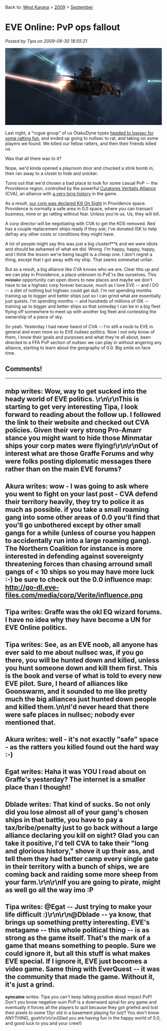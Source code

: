 Back to: [West Karana](/posts/westkarana.md) > [2009](/posts/2009/westkarana.md) > [September](./westkarana.md)
# EVE Online: PvP ops fallout

*Posted by Tipa on 2009-09-30 18:55:21*

![C beams on fire off the shoulder of Orion](../../../uploads/2009/09/ExeFile-2009-09-08-20-34-50-99.jpg "C beams on fire off the shoulder of Orion")

Last night, a "rogue group" of us OtakuDyne types [headed to lowsec for some ratting fun](../../../index.php/2009/09/29/eve-online-first-pvp-ops/), and ended up going to nullsec to rat, and taking on some players we found. We killed our fellow ratters, and then their friends killed us. 

Was that all there was to it?

Nope, we'd kinda opened a playroom door and chucked a stink bomb in, then ran away to a closet to hide and snicker.

Turns out that we'd chosen a bad place to look for some casual PvP -- the Providence region, controlled by the powerful [Curatores Veritatis Alliance](http://cva-eve.org/) (CVA), an alliance with [a very long history](http://wiki.eveonline.com/wiki/Curatores_Veritatis_Alliance_%28Player_alliance%29) in the game.

As a result, [our corp was declared Kill On Sight](http://www.graffe.com/forums/showthread.php?t=65898) in Providence space. Providence is normally a safe area in 0.0 space, where you can transact business, mine or go ratting without fear. Unless you're us. Us, they will kill.

A corp director will be negotiating with CVA to get the KOS removed. Red has a couple replacement ships ready if they ask; I've donated ISK to help defray any other costs or conditions they might have.

A lot of people might say this was just a big clusterf**k and we were idiots and should be ashamed of what we did. Wrong. I'm happy, happy, happy, and I think the lesson we're being taught is a cheap one. I don't regret a thing, except that I got away with my ship. That seems somewhat unfair.

But as a result, a big alliance like CVA knows who we are. Clear this up and we can play in Providence, a place unknown to PvE'rs like ourselves. This ~~mistake~~ opportunity can open doors to new places and maybe we don't have to be a highsec corp forever because, much as I love EVE -- and I DO -- a diet of nothing but highsec could get dull. I'm not spending months training up to bigger and better ships just so I can grind what are essentially just quests. I'm spending months -- and hundreds of millions of ISK -- training up to bigger and better ships so that someday I can be in a big fleet flying off somewhere to meet up with another big fleet and contesting the ownership of a piece of sky.

So yeah. Yesterday I had never heard of CVA -- I'm still a noob to EVE in general and even more so to EVE nullsec politics. Now I not only know of them, I know their goals and purposes and what they're all about, been directed to a FFA PvP section of nullsec we can play in without angering any alliance, starting to learn about the geography of 0.0. Big smile on face time.

## Comments!
---
**mbp** writes: Wow, way to get sucked into the heady world of EVE politics. \r\n\r\nThis is starting to get very interesting Tipa, I look forward to reading about the follow up. I followed the link to their website and checked out CVA policies. Given their very strong Pro-Amarr stance you might want to hide those Minmatar ships your corp mates were flying!\r\n\r\nOut of interest what are those Graffe Forums and why were folks posting diplomatic messages there rather than on the main EVE forums?
---
**Akura** writes: wow - I was going to ask where you went to fight on your last post - CVA defend their territory heavily, they try to police it as much as possible.  if you take a small roaming gang into some other areas of 0.0 you'll find that you'll go unbothered except by other small gangs for a while (unless of course you happen to accidentally run into a large roaming gang). The Northern Coalition for instance is more interested in defending against sovereignty threatening forces than chasing arround small gangs of &lt; 10 ships so you may have more luck :-)   be sure to check out the 0.0 influence map:  http://go-dl.eve-files.com/media/corp/Verite/influence.png
---
**Tipa** writes: Graffe was the okl EQ wizard forums. I have no idea why they have become a UN for EVE Online politics.
---
**Tipa** writes: See, as an EVE noob, all anyone has ever said to me about nullsec was, if you go there, you will be hunted down and killed, unless you hunt someone down and kill them first. This is the book and verse of what is told to every new EVE pilot. Sure, I heard of alliances like Goonswarm, and it sounded to me like pretty much the big alliances just hunted down people and killed them.\n\nI'd never heard that there were safe places in nullsec; nobody ever mentioned that.
---
**Akura** writes: well - it's not exactly "safe" space - as the ratters you killed found out the hard way  :-)
---
**Egat** writes: Haha it was YOU I read about on Graffe's yesterday?  The internet is a smaller place than I thought!
---
**Dblade** writes: That kind of sucks. So not only did you lose almost all of your gang's chosen ships in that battle, you have to pay a tax/bribe/penalty just to go back without a large alliance declaring you kill on sight? Glad you can take it positive, I'd tell CVA to take their "long and glorious history," shove it up their ass, and tell them they had better camp every single gate in their territory with a bunch of ships, we are coming back and raiding some more sheep from your farm.\r\n\r\nIf you are going to pirate, might as well go all the way imo :P
---
**Tipa** writes: @Egat -- Just trying to make your life difficult :)\r\n\r\n@Dblade -- ya know, that brings up something pretty interesting. EVE's metagame -- this whole political thing -- is as strong as the game itself. That's the mark of a game that means something to people. Sure we could ignore it, but all this stuff is what makes EVE special. If I ignore it, EVE just becomes a video game. Same thing with EverQuest -- it was the community that made the game. Without it, it's just a grind.
---
**syncaine** writes: Tipa you can't keep talking positive about impact PvP! Don't you know negative-sum PvP is a downward spiral for any game and eventually it forces all the players to quit because they got griefed and lost their pixels to some 13yr old in a basement playing for lulz? You don't know ANYTHING, gosh!\r\n\r\n(Glad you are having fun in the happy world of 0.0, and good luck to you and your crew!)
